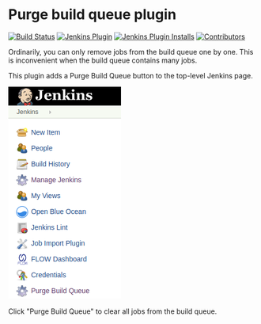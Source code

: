 Purge build queue plugin
==============================
[![Build Status](https://ci.jenkins.io/buildStatus/icon?job=Plugins/purge-build-queue-plugin/master)](https://ci.jenkins.io/job/plugins/job/purge-build-queue-plugin/)
[![Jenkins Plugin](https://img.shields.io/jenkins/plugin/v/purge-build-queue-plugin.svg)](https://plugins.jenkins.io/purge-build-queue-plugin/)
[![Jenkins Plugin Installs](https://img.shields.io/jenkins/plugin/i/purge-build-queue-plugin.svg?color=blue)](https://plugins.jenkins.io/purge-build-queue-plugin/)
[![Contributors](https://img.shields.io/github/contributors/jenkinsci/purge-build-queue-plugin.svg)](https://github.com/jenkinsci/purge-build-queue-plugin/graphs/contributors)

Ordinarily, you can only remove jobs from the build queue one by one. This is inconvenient when the build queue contains many jobs.

This plugin adds a Purge Build Queue button to the top-level Jenkins page.


![](/images/purge-build-queue.png)

Click "Purge Build Queue" to clear all jobs from the build queue.
